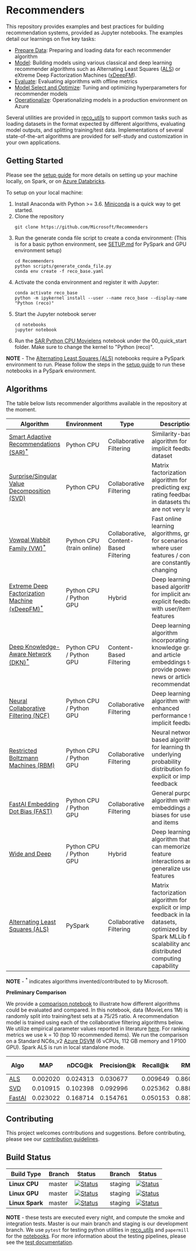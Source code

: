 # Recommenders

This repository provides examples and best practices for building recommendation systems, provided as Jupyter notebooks. The examples detail our learnings on five key tasks: 
- [Prepare Data](notebooks/01_prepare_data/README.md): Preparing and loading data for each recommender algorithm
- [Model](notebooks/02_model/README.md): Building models using various classical and deep learning recommender algorithms such as Alternating Least Squares ([ALS](https://spark.apache.org/docs/latest/api/python/_modules/pyspark/ml/recommendation.html#ALS)) or eXtreme Deep Factorization Machines ([xDeepFM](https://arxiv.org/abs/1803.05170)).
- [Evaluate](notebooks/03_evaluate/README.md): Evaluating algorithms with offline metrics
- [Model Select and Optimize](notebooks/04_model_select_and_optimize): Tuning and optimizing hyperparameters for recommender models
- [Operationalize](notebooks/05_operationalize/README.md): Operationalizing models in a production environment on Azure

Several utilities are provided in [reco_utils](reco_utils) to support common tasks such as loading datasets in the format expected by different algorithms, evaluating model outputs, and splitting training/test data. Implementations of several state-of-the-art algorithms are provided for self-study and customization in your own applications.

## Getting Started
Please see the [setup guide](SETUP.md) for more details on setting up your machine locally, on Spark, or on [Azure Databricks](SETUP.md#setup-guide-for-azure-databricks). 

To setup on your local machine:
1. Install Anaconda with Python >= 3.6. [Miniconda](https://conda.io/miniconda.html) is a quick way to get started.
2. Clone the repository
    ```
    git clone https://github.com/Microsoft/Recommenders
    ```
3. Run the generate conda file script to create a conda environment:
   (This is for a basic python environment, see [SETUP.md](SETUP.md) for PySpark and GPU environment setup) 
    ```
    cd Recommenders
    python scripts/generate_conda_file.py
    conda env create -f reco_base.yaml  
    ```
4. Activate the conda environment and register it with Jupyter:
    ```
    conda activate reco_base
    python -m ipykernel install --user --name reco_base --display-name "Python (reco)"
    ```
5. Start the Jupyter notebook server
    ```
    cd notebooks
    jupyter notebook
    ```
6. Run the [SAR Python CPU Movielens](notebooks/00_quick_start/sar_movielens.ipynb) notebook under the 00_quick_start folder. Make sure to change the kernel to "Python (reco)".

**NOTE** - The [Alternating Least Squares (ALS)](notebooks/00_quick_start/als_movielens.ipynb) notebooks require a PySpark environment to run. Please follow the steps in the [setup guide](SETUP.md#dependencies-setup) to run these notebooks in a PySpark environment.


## Algorithms

The table below lists recommender algorithms available in the repository at the moment.

| Algorithm | Environment | Type | Description | 
| --- | --- | --- | --- |
| [Smart Adaptive Recommendations (SAR)<sup>*</sup>](notebooks/00_quick_start/sar_movielens.ipynb) | Python CPU | Collaborative Filtering | Similarity-based algorithm for implicit feedback dataset |
| [Surprise/Singular Value Decomposition (SVD)](notebooks/02_model/surprise_svd_deep_dive.ipynb) | Python CPU | Collaborative Filtering | Matrix factorization algorithm for predicting explicit rating feedback in datasets that are not very large | 
| [Vowpal Wabbit Family (VW)<sup>*</sup>](notebooks/02_model/vowpal_wabbit_deep_dive.ipynb) | Python CPU (train online) | Collaborative, Content-Based Filtering | Fast online learning algorithms, great for scenarios where user features / context are constantly changing |
| [Extreme Deep Factorization Machine (xDeepFM)<sup>*</sup>](notebooks/00_quick_start/xdeepfm_synthetic.ipynb) | Python CPU / Python GPU | Hybrid | Deep learning based algorithm for implicit and explicit feedback with user/item features | 
| [Deep Knowledge-Aware Network (DKN)<sup>*</sup>](notebooks/00_quick_start/dkn_synthetic.ipynb) |  Python CPU / Python GPU | Content-Based Filtering | Deep learning algorithm incorporating a knowledge graph and article embeddings to provide powerful news or article recommendations | 
| [Neural Collaborative Filtering (NCF)](notebooks/00_quick_start/ncf_movielens.ipynb) |  Python CPU / Python GPU | Collaborative Filtering | Deep learning algorithm with enhanced performance for implicit feedback | 
| [Restricted Boltzmann Machines (RBM)](notebooks/00_quick_start/rbm_movielens.ipynb) |  Python CPU / Python GPU | Collaborative Filtering | Neural network based algorithm for learning the underlying probability distribution for explicit or implicit feedback | 
| [FastAI Embedding Dot Bias (FAST)](notebooks/00_quick_start/fastai_movielens.ipynb)  |  Python CPU / Python GPU | Collaborative Filtering | General purpose algorithm with embeddings and biases for users and items |
| [Wide and Deep](notebooks/00_quick_start/wide_deep_movielens.ipynb) | Python CPU / Python GPU | Hybrid | Deep learning algorithm that can memorize feature interactions and generalize user features |
| [Alternating Least Squares (ALS)](notebooks/00_quick_start/als_movielens.ipynb) | PySpark | Collaborative Filtering | Matrix factorization algorithm for explicit or implicit feedback in large datasets, optimized by Spark MLLib for scalability and distributed computing capability | 

**NOTE** - <sup>*</sup> indicates algorithms invented/contributed to by Microsoft.

**Preliminary Comparison**

We provide a [comparison notebook](notebooks/03_evaluate/comparison.ipynb) to illustrate how different algorithms could be evaluated and compared. In this notebook, data (MovieLens 1M) is randomly split into training/test sets at a 75/25 ratio. A recommendation model is trained using each of the collaborative filtering algorithms below. We utilize empirical parameter values reported in literature [here](http://mymedialite.net/examples/datasets.html). For ranking metrics we use k = 10 (top 10 recommended items). We run the comparison on a Standard NC6s_v2 [Azure DSVM](https://azure.microsoft.com/en-us/services/virtual-machines/data-science-virtual-machines/) (6 vCPUs, 112 GB memory and 1 P100 GPU). Spark ALS is run in local standalone mode. 

| Algo | MAP | nDCG@k | Precision@k | Recall@k | RMSE | MAE | R<sup>2</sup> | Explained Variance | 
| --- | --- | --- | --- | --- | --- | --- | --- | --- | 
| [ALS](notebooks/00_quick_start/als_movielens.ipynb) | 0.002020 | 0.024313 | 0.030677 | 0.009649 | 0.860502 | 0.680608 | 0.406014 | 0.411603 | 
| [SVD](notebooks/02_model/surprise_svd_deep_dive.ipynb) | 0.010915 | 0.102398 | 0.092996 | 0.025362 | 0.888991 | 0.696781 | 0.364178 | 0.364178 | 
| [FastAI](notebooks/00_quick_start/fastai_movielens.ipynb) | 0.023022 |0.168714 |0.154761 |0.050153 |0.887224 |0.705609 |0.371552 |0.374281 |


## Contributing
This project welcomes contributions and suggestions. Before contributing, please see our [contribution guidelines](CONTRIBUTING.md).


## Build Status

| Build Type | Branch | Status |  | Branch | Status | 
| --- | --- | --- | --- | --- | --- | 
| **Linux CPU** |  master | [![Status](https://msdata.visualstudio.com/AlgorithmsAndDataScience/_apis/build/status/nightly?branchName=master)](https://msdata.visualstudio.com/AlgorithmsAndDataScience/_build/latest?definitionId=4792)  | | staging | [![Status](https://msdata.visualstudio.com/AlgorithmsAndDataScience/_apis/build/status/nightly_staging?branchName=staging)](https://msdata.visualstudio.com/AlgorithmsAndDataScience/_build/latest?definitionId=4594) | 
| **Linux GPU** | master | [![Status](https://msdata.visualstudio.com/AlgorithmsAndDataScience/_apis/build/status/nightly_gpu?branchName=master)](https://msdata.visualstudio.com/DefaultCollection/AlgorithmsAndDataScience/_build/latest?definitionId=4997) | | staging | [![Status](https://msdata.visualstudio.com/AlgorithmsAndDataScience/_apis/build/status/nightly_gpu_staging?branchName=staging)](https://msdata.visualstudio.com/DefaultCollection/AlgorithmsAndDataScience/_build/latest?definitionId=4998)|
| **Linux Spark** | master | [![Status](https://msdata.visualstudio.com/AlgorithmsAndDataScience/_apis/build/status/nightly_spark?branchName=master)](https://msdata.visualstudio.com/AlgorithmsAndDataScience/_build/latest?definitionId=4804) | | staging | [![Status](https://msdata.visualstudio.com/AlgorithmsAndDataScience/_apis/build/status/Recommenders/nightly_spark_staging)](https://msdata.visualstudio.com/AlgorithmsAndDataScience/_build/latest?definitionId=5186)|

**NOTE** - these tests are executed every night, and compute the smoke and integration tests. Master is our main branch and staging is our development branch. We use `pytest` for testing python utilities in [reco_utils](reco_utils) and `papermill` for the [notebooks](notebooks). For more information about the testing pipelines, please see the [test documentation](tests/README.md).

